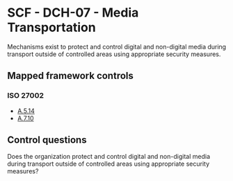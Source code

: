 # SCF - DCH-07 - Media Transportation
Mechanisms exist to protect and control digital and non-digital media during transport outside of controlled areas using appropriate security measures.
## Mapped framework controls
### ISO 27002
- [A.5.14](../iso27002/a-5.md#a514)
- [A.7.10](../iso27002/a-7.md#a710)
  
## Control questions
Does the organization protect and control digital and non-digital media during transport outside of controlled areas using appropriate security measures?
  